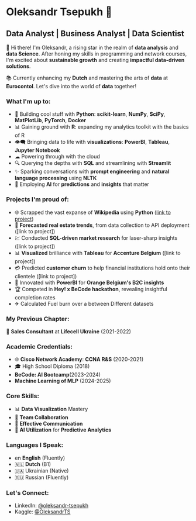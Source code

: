 # Oleksandr Tsepukh 🚀

## **Data Analyst** | **Business Analyst** | **Data Scientist**

👋 Hi there! I'm Oleksandr, a rising star in the realm of **data analysis** and **data Science**. After honing my skills in programming and network courses, I'm excited about **sustainable growth** and creating **impactful data-driven solutions**.
    
📚 Currently enhancing my **Dutch** and mastering the arts of **data** at **Eurocontol**. Let's dive into the world of **data** together!

### What I'm up to:

- 🐍 Building cool stuff with **Python**: **scikit-learn**, **NumPy**, **SciPy**, **MatPlotLib**, **PyTorch**, **Docker**
- 📊 Gaining ground with **R**: expanding my analytics toolkit with the basics of R
- 👁️‍🗨️ Bringing data to life with **visualizations**: **PowerBI**, **Tableau**, **Jupyter Notebook**
- ☁ Powering through with the cloud
- 🔍 Querying the depths with **SQL** and streamlining with **Streamlit**
- ✨ Sparking conversations with **prompt engineering** and **natural language processing** using **NLTK**
- 🤖 Employing **AI** for **predictions** and **insights** that matter

### Projects I'm proud of:
- 🌐 Scrapped the vast expanse of **Wikipedia** using **Python** ([link to project](https://github.com/MakotoUwu/Wikipedia-Scrapper))
- 🏡 **Forecasted real estate trends**, from data collection to API deployment ([link to project])
- 💹 Conducted **SQL-driven market research** for laser-sharp insights ([link to project])
- 📊 **Visualized** brilliance with **Tableau** for **Accenture Belgium** ([link to project])
- 💳 Predicted **customer churn** to help financial institutions hold onto their clientele ([link to project])
- 📱 Innovated with **PowerBI** for **Orange Belgium's B2C insights**
- 🏆 Competed in **Hey! x BeCode hackathon**, revealing insightful completion rates
- ✈ Calculated Fuel burn over a between Different datasets

### My Previous Chapter:
👔 **Sales Consultant** at **Lifecell Ukraine** (2021-2022)

### Academic Credentials:
- 🌐 **Cisco Network Academy**: **CCNA R&S** (2020-2021)
- 🎓 High School Diploma (2018)
-  **BeCode: AI Bootcamp**(2023-2024)
-   **Machine Learning of MLP** (2024-2025)

### Core Skills:
- 📊 **Data Visualization** Mastery
- 🤝 **Team Collaboration**
- 💬 **Effective Communication**
- 🧠 **AI Utilization** for **Predictive Analytics**

### Languages I Speak:
- en **English** (Fluently)
- 🇳🇱 **Dutch** (B1)
- 🇺🇦 Ukrainian (Native)
- 🇷🇺 Russian (Fluently)

### Let's Connect:
- LinkedIn: [@oleksandr-tsepukh](https://www.linkedin.com/in/oleksandr-tsepukh-ba4985279)
- Kaggle: [@OleksandrTS](https://www.kaggle.com/oleksandrts)
